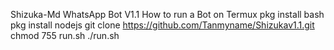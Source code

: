 Shizuka-Md WhatsApp Bot V1.1
How to run a Bot on Termux 
pkg install bash 
pkg install nodejs
git clone https://github.com/Tanmyname/Shizukav1.1.git
chmod 755 run.sh
./run.sh
